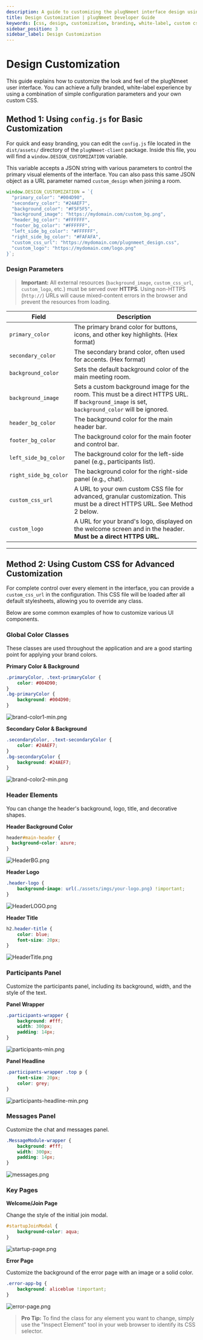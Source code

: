 ```yaml
---
description: A guide to customizing the plugNmeet interface design using configuration options and external CSS.
title: Design Customization | plugNmeet Developer Guide
keywords: [css, design, customization, branding, white-label, custom css, plugnmeet design, themes]
sidebar_position: 3
sidebar_label: Design Customization
---
```


# Design Customization

This guide explains how to customize the look and feel of the plugNmeet user interface. You can achieve a fully branded, white-label experience by using a combination of simple configuration parameters and your own custom CSS.

## Method 1: Using `config.js` for Basic Customization

For quick and easy branding, you can edit the `config.js` file located in the `dist/assets/` directory of the `plugNmeet-client` package. Inside this file, you will find a `window.DESIGN_CUSTOMIZATION` variable.

This variable accepts a JSON string with various parameters to control the primary visual elements of the interface. You can also pass this same JSON object as a URL parameter named `custom_design` when joining a room.

```javascript
window.DESIGN_CUSTOMIZATION = `{
  "primary_color": "#004D90",
  "secondary_color": "#24AEF7",
  "background_color": "#F5F5F5",
  "background_image": "https://mydomain.com/custom_bg.png",
  "header_bg_color": "#FFFFFF",
  "footer_bg_color": "#FFFFFF",
  "left_side_bg_color": "#FFFFFF",
  "right_side_bg_color": "#FAFAFA",
  "custom_css_url": "https://mydomain.com/plugnmeet_design.css",
  "custom_logo": "https://mydomain.com/logo.png"
}`;
```

### Design Parameters

> **Important:** All external resources (`background_image`, `custom_css_url`, `custom_logo`, etc.) must be served over **HTTPS**. Using non-HTTPS (`http://`) URLs will cause mixed-content errors in the browser and prevent the resources from loading.

| Field               | Description                                                                                                                                                            |
| ------------------- | ---------------------------------------------------------------------------------------------------------------------------------------------------------------------- |
| `primary_color`       | The primary brand color for buttons, icons, and other key highlights. (Hex format)                                                                                    |
| `secondary_color`     | The secondary brand color, often used for accents. (Hex format)                                                                                                       |
| `background_color`    | Sets the default background color of the main meeting room.                                                                                                            |
| `background_image`    | Sets a custom background image for the room. This must be a direct HTTPS URL. If `background_image` is set, `background_color` will be ignored.                         |
| `header_bg_color`     | The background color for the main header bar.                                                                                                                          |
| `footer_bg_color`     | The background color for the main footer and control bar.                                                                                                              |
| `left_side_bg_color`  | The background color for the left-side panel (e.g., participants list).                                                                                                |
| `right_side_bg_color` | The background color for the right-side panel (e.g., chat).                                                                                                            |
| `custom_css_url`      | A URL to your own custom CSS file for advanced, granular customization. This must be a direct HTTPS URL. See Method 2 below.                                            |
| `custom_logo`         | A URL for your brand's logo, displayed on the welcome screen and in the header. **Must be a direct HTTPS URL.**                                                          |

---

## Method 2: Using Custom CSS for Advanced Customization

For complete control over every element in the interface, you can provide a `custom_css_url` in the configuration. This CSS file will be loaded after all default stylesheets, allowing you to override any class.

Below are some common examples of how to customize various UI components.

### Global Color Classes

These classes are used throughout the application and are a good starting point for applying your brand colors.

**Primary Color & Background**
```css
.primaryColor, .text-primaryColor {
    color: #004D90;
}
.bg-primaryColor {
    background: #004D90;
}
```
![brand-color1-min.png](/img/design-customisation/brand-color1-min.png)

**Secondary Color & Background**
```css
.secondaryColor, .text-secondaryColor {
    color: #24AEF7;
}
.bg-secondaryColor {
    background: #24AEF7;
}
```
![brand-color2-min.png](/img/design-customisation/brand-color2-min.png)

### Header Elements

You can change the header's background, logo, title, and decorative shapes.

**Header Background Color**
```css
header#main-header {
  background-color: azure;
}
```
![HeaderBG.png](/img/design-customisation/HeaderBG.png)

**Header Logo**
```css
.header-logo {
    background-image: url(./assets/imgs/your-logo.png) !important;
}
```
![HeaderLOGO.png](/img/design-customisation/HeaderLOGO.png)

**Header Title**
```css
h2.header-title {
    color: blue;
    font-size: 20px;
}
```
![HeaderTitle.png](/img/design-customisation/HeaderTitle.png)

### Participants Panel

Customize the participants panel, including its background, width, and the style of the text.

**Panel Wrapper**
```css
.participants-wrapper {
    background: #fff;
    width: 300px;
    padding: 14px;
}
```
![participants-min.png](/img/design-customisation/participants-min.png)

**Panel Headline**
```css
.participants-wrapper .top p {
    font-size: 20px;
    color: grey;
}
```
![participants-headline-min.png](/img/design-customisation/participants-headline-min.png)

### Messages Panel

Customize the chat and messages panel.

```css
.MessageModule-wrapper {
    background: #fff;
    width: 300px;
    padding: 14px;
}
```
![messages.png](/img/design-customisation/messages.png)

### Key Pages

**Welcome/Join Page**

Change the style of the initial join modal.
```css
#startupJoinModal {
    background-color: aqua;
}
```
![startup-page.png](/img/design-customisation/startup-page.png)

**Error Page**

Customize the background of the error page with an image or a solid color.
```css
.error-app-bg {
    background: aliceblue !important;
}
```
![error-page.png](/img/design-customisation/error-page.png)

> **Pro Tip:** To find the class for any element you want to change, simply use the "Inspect Element" tool in your web browser to identify its CSS selector.
